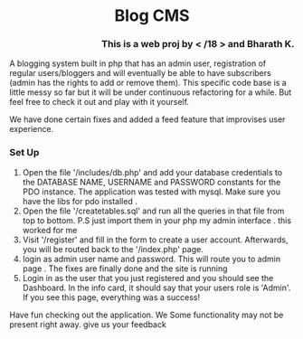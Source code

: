<h1 align="center">Blog CMS</h1>
<h3 align="right">This is a web proj by &lt /18 &gt and Bharath K.</h3>
<p>A blogging system built in php that has an admin user, registration of regular users/bloggers
and will eventually be able to have subscribers (admin has the rights to add or remove them). This specific code base is a little messy so far but
it will be under continuous refactoring for a while. But feel free to check it out and play with it yourself. </p>

<p>
We have done certain fixes and added a feed feature that improvises user experience.
</p>

<h3>Set Up</h3>
<ol>
    <li>Open the file '/includes/db.php' and add your database credentials to the DATABASE NAME, USERNAME and PASSWORD constants for the PDO instance. The application was tested with mysql. Make sure you have the libs for pdo installed .</li>
    <li>Open the file '/createtables.sql' and run all the queries in that file from top to bottom. P.S just import them in your php my admin interface . this worked for me</li>
    <li>Visit '/register' and fill in the form to create a user account. Afterwards, you will be routed back to the '/index.php' page.</li>
    <li>login as admin user name and password. This will route you to admin page . The fixes are finally done and the site is running</li>
    <li>Login in as the user that you just registered and you should see the Dashboard. In the info card, it should say that your users role is 'Admin'. If you see this page, everything was a success!</li>
</ol>

<p>Have fun checking out the application. We Some functionality may not be present right away. give us your feedback</p>
